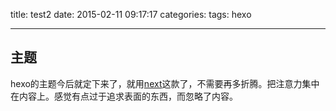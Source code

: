 title: test2
date: 2015-02-11 09:17:17
categories:
tags: hexo

---

## 主题

hexo的主题今后就定下来了，就用[next](https://github.com/iissnan/hexo-theme-next)这款了，不需要再多折腾。把注意力集中在内容上。感觉有点过于追求表面的东西，而忽略了内容。




